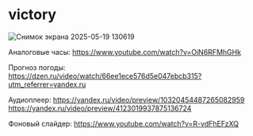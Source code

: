 # victory
![Снимок экрана 2025-05-19 130619](https://github.com/user-attachments/assets/82faa2cb-0165-4a23-8e0e-9f848b3fe771)

Аналоговые часы:
https://www.youtube.com/watch?v=OiN6RFMhGHk


Прогноз погоды:
https://dzen.ru/video/watch/66ee1ece576d5e047ebcb315?utm_referrer=yandex.ru


Аудиоплеер:
https://yandex.ru/video/preview/10320454487265082959
https://yandex.ru/video/preview/4123019937875136724

Фоновый слайдер:
https://www.youtube.com/watch?v=R-vdFhEFzXQ
